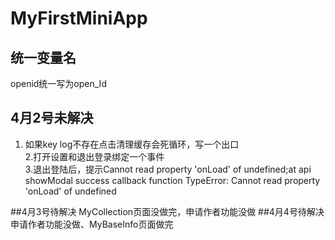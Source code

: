 # MyFirstMiniApp
## 统一变量名
openid统一写为open_Id
##  4月2号未解决
1.  如果key   log不存在点击清理缓存会死循环，写一个出口  
2.打开设置和退出登录绑定一个事件  
3.退出登陆后，提示Cannot read property 'onLoad' of undefined;at api showModal success callback function TypeError: Cannot read property 'onLoad' of undefined

##4月3号待解决
MyCollection页面没做完，申请作者功能没做
##4月4号待解决
申请作者功能没做、MyBaseInfo页面做完

